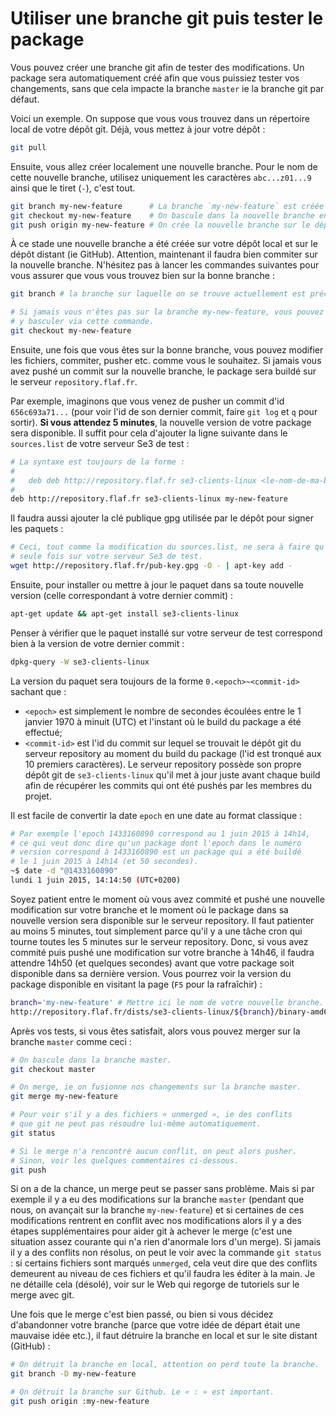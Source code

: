 # Utiliser une branche git puis tester le package

Vous pouvez créer une branche git afin de tester des modifications.
Un package sera automatiquement créé afin que vous puissiez tester
vos changements, sans que cela impacte la branche `master` ie la
branche git par défaut.

Voici un exemple. On suppose que vous vous trouvez dans un répertoire
local de votre dépôt git. Déjà, vous mettez à jour votre dépôt :

```sh
git pull
```

Ensuite, vous allez créer localement une nouvelle branche. Pour
le nom de cette nouvelle branche, utilisez uniquement les caractères
`abc...z01...9` ainsi que le tiret (`-`), c'est tout.

```sh
git branch my-new-feature      # La branche `my-new-feature` est créée en local.
git checkout my-new-feature    # On bascule dans la nouvelle branche en local.
git push origin my-new-feature # On crée la nouvelle branche sur le dépôt distant aussi (ie sur Github)
```

À ce stade une nouvelle branche a été créée sur votre dépôt local
et sur le dépôt distant (ie GitHub). Attention, maintenant il faudra
bien commiter sur la nouvelle branche. N'hésitez pas à lancer les
commandes suivantes pour vous assurer que vous vous trouvez bien sur
la bonne branche :

```sh
git branch # la branche sur laquelle on se trouve actuellement est précédée d'un `*`

# Si jamais vous n'êtes pas sur la branche my-new-feature, vous pouvez
# y basculer via cette commande.
git checkout my-new-feature
```

Ensuite, une fois que vous êtes sur la bonne branche, vous pouvez
modifier les fichiers, commiter, pusher etc. comme vous le souhaitez.
Si jamais vous avez pushé un commit sur la nouvelle branche, le
package sera buildé sur le serveur `repository.flaf.fr`.

Par exemple, imaginons que vous venez de pusher un commit d'id
`656c693a71...` (pour voir l'id de son dernier commit, faire `git log`
et `q` pour sortir). **Si vous attendez 5 minutes**, la nouvelle version
de votre package sera disponible. Il suffit pour cela d'ajouter
la ligne suivante dans le `sources.list` de votre serveur Se3 de test :

```sh
# La syntaxe est toujours de la forme :
#
#   deb deb http://repository.flaf.fr se3-clients-linux <le-nom-de-ma-branche-git>
#
deb http://repository.flaf.fr se3-clients-linux my-new-feature
```

Il faudra aussi ajouter la clé publique gpg utilisée par le dépôt
pour signer les paquets :

```sh
# Ceci, tout comme la modification du sources.list, ne sera à faire qu'une
# seule fois sur votre serveur Se3 de test.
wget http://repository.flaf.fr/pub-key.gpg -O - | apt-key add -
```

Ensuite, pour installer ou mettre à jour le paquet dans sa
toute nouvelle version (celle correspondant à votre dernier commit) :

```sh
apt-get update && apt-get install se3-clients-linux
```

Penser à vérifier que le paquet installé sur votre serveur de test
correspond bien à la version de votre dernier commit :

```sh
dpkg-query -W se3-clients-linux
```

La version du paquet sera toujours de la forme `0.<epoch>~<commit-id>`
sachant que :

* `<epoch>` est simplement le nombre de secondes écoulées
entre le 1 janvier 1970 à minuit (UTC) et l'instant où le build
du package a été effectué;
* `<commit-id>` est l'id du commit sur lequel se trouvait le dépôt
git du serveur repository au moment du build du package (l'id est
tronqué aux 10 premiers caractères). Le serveur repository possède
son propre dépôt git de `se3-clients-linux` qu'il met à jour
juste avant chaque build afin de récupérer les commits qui ont été
pushés par les membres du projet.

Il est facile de convertir la date `epoch` en une date au format
classique :

```sh
# Par exemple l'epoch 1433160890 correspond au 1 juin 2015 à 14h14,
# ce qui veut donc dire qu'un package dont l'epoch dans le numéro
# version correspond à 1433160890 est un package qui a été buildé
# le 1 juin 2015 à 14h14 (et 50 secondes).
~$ date -d "@1433160890"
lundi 1 juin 2015, 14:14:50 (UTC+0200)
```

Soyez patient entre le moment où vous avez commité et pushé
une nouvelle modification sur votre branche et le moment où
le package dans sa nouvelle version sera disponible sur le
serveur repository. Il faut patienter au moins 5 minutes, tout
simplement parce qu'il y a une tâche cron qui tourne toutes les
5 minutes sur le serveur repository. Donc, si vous avez commité
puis pushé une modification sur votre branche à 14h46, il faudra
attendre 14h50 (et quelques secondes) avant que votre package
soit disponible dans sa dernière version. Vous pourrez voir la
version du package disponible en visitant la page (`F5` pour
la rafraîchir) :

```sh
branch='my-new-feature' # Mettre ici le nom de votre nouvelle branche.
http://repository.flaf.fr/dists/se3-clients-linux/${branch}/binary-amd64/Packages
```

Après vos tests, si vous êtes satisfait, alors vous pouvez merger
sur la branche `master` comme ceci :

```sh
# On bascule dans la branche master.
git checkout master

# On merge, ie on fusionne nos changements sur la branche master.
git merge my-new-feature

# Pour voir s'il y a des fichiers « unmerged », ie des conflits
# que git ne peut pas résoudre lui-même automatiquement.
git status

# Si le merge n'a rencontré aucun conflit, on peut alors pusher.
# Sinon, voir les quelques commentaires ci-dessous.
git push
```

Si on a de la chance, un merge peut se passer sans problème.
Mais si par exemple il y a eu des modifications sur la branche
`master` (pendant que nous, on avançait sur la branche `my-new-feature`)
et si certaines de ces modifications rentrent en conflit avec
nos modifications alors il y a des étapes supplémentaires pour
aider git à achever le merge (c'est une situation assez courante qui
n'a rien d'anormale lors d'un merge). Si
jamais il y a des conflits non résolus, on peut le voir avec la
commande `git status` : si certains fichiers sont marqués `unmerged`,
cela veut dire que des conflits demeurent au niveau de ces fichiers
et qu'il faudra les éditer à la main. Je ne détaille cela (désolé),
voir sur le Web qui regorge de tutoriels sur le merge avec git.


Une fois que le merge c'est bien passé, ou bien si vous décidez
d'abandonner votre branche (parce que votre idée de départ était
une mauvaise idée etc.), il faut détruire la branche en local
et sur le site distant (GitHub) :

```sh
# On détruit la branche en local, attention on perd toute la branche.
git branch -D my-new-feature

# On détruit la branche sur Github. Le « : » est important.
git push origin :my-new-feature
```


